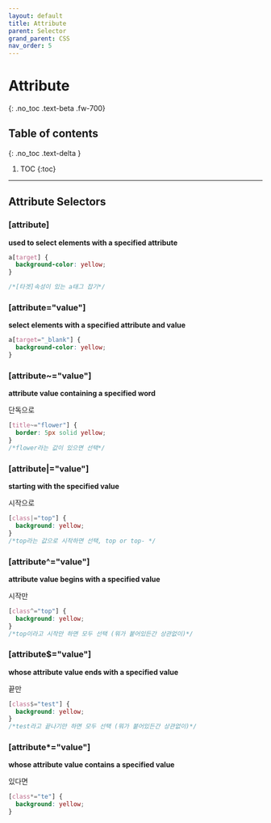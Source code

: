 ```yaml
---
layout: default
title: Attribute
parent: Selector
grand_parent: CSS
nav_order: 5
---
```


# Attribute
{: .no_toc .text-beta .fw-700}

## Table of contents
{: .no_toc .text-delta }

1. TOC
{:toc}

---

## Attribute Selectors 

### [attribute] 

**used to select elements with a specified attribute**

```css
a[target] {
  background-color: yellow;
}

/*[타겟]속성이 있는 a태그 잡기*/
```

### [attribute="value"] 

**select elements with a specified attribute and value**

```css
a[target="_blank"] {
  background-color: yellow;
}
```

### [attribute~="value"]

**attribute value containing a specified word**

단독으로

```css
[title~="flower"] {
  border: 5px solid yellow;
}
/*flower라는 값이 있으면 선택*/
```
### [attribute|="value"]

**starting with the specified value**

시작으로

```css
[class|="top"] {
  background: yellow;
}
/*top라는 값으로 시작하면 선택, top or top- */
```

### [attribute^="value"]

**attribute value begins with a specified value**

시작만

```css
[class^="top"] {
  background: yellow;
}
/*top이라고 시작만 하면 모두 선택 (뭐가 붙어있든간 상관없이)*/
```

### [attribute$="value"]

**whose attribute value ends with a specified value**

끝만

```css
[class$="test"] {
  background: yellow;
}
/*test라고 끝나기만 하면 모두 선택 (뭐가 붙어있든간 상관없이)*/
```

### [attribute*="value"]

**whose attribute value contains a specified value**

있다면

```css
[class*="te"] {
  background: yellow;
}
```
